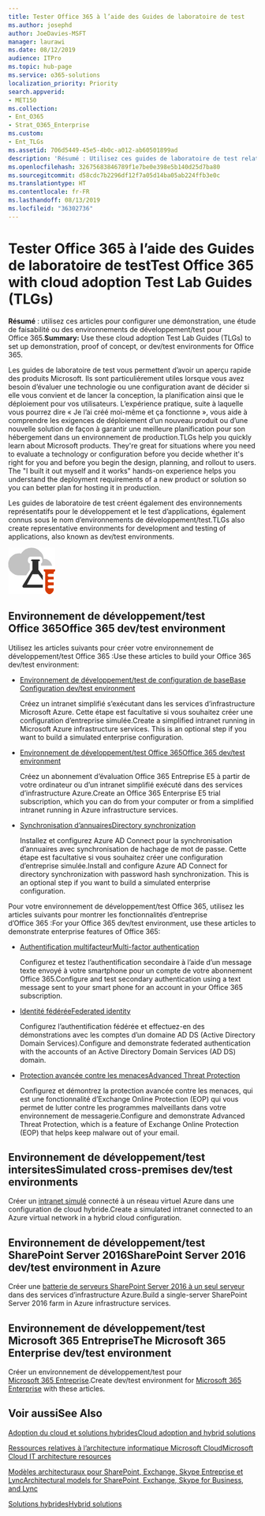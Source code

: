 ```yaml
---
title: Tester Office 365 à l’aide des Guides de laboratoire de test
ms.author: josephd
author: JoeDavies-MSFT
manager: laurawi
ms.date: 08/12/2019
audience: ITPro
ms.topic: hub-page
ms.service: o365-solutions
localization_priority: Priority
search.appverid:
- MET150
ms.collection:
- Ent_O365
- Strat_O365_Enterprise
ms.custom:
- Ent_TLGs
ms.assetid: 706d5449-45e5-4b0c-a012-ab60501899ad
description: 'Résumé : Utilisez ces guides de laboratoire de test relatifs pour configurer une démonstration, une étude de faisabilité ou des environnements de développement/test pour Office 365.'
ms.openlocfilehash: 32675683846789f1e7be0e398e5b140d25d7ba80
ms.sourcegitcommit: d58cdc7b2296df12f7a05d14ba05ab224ffb3e0c
ms.translationtype: HT
ms.contentlocale: fr-FR
ms.lasthandoff: 08/13/2019
ms.locfileid: "36302736"
---
```

# <a name="test-office-365-with-test-lab-guides-tlgs"></a><span data-ttu-id="510d9-103">Tester Office 365 à l’aide des Guides de laboratoire de test</span><span class="sxs-lookup"><span data-stu-id="510d9-103">Test Office 365 with cloud adoption Test Lab Guides (TLGs)</span></span>

 <span data-ttu-id="510d9-104">**Résumé** : utilisez ces articles pour configurer une démonstration, une étude de faisabilité ou des environnements de développement/test pour Office 365.</span><span class="sxs-lookup"><span data-stu-id="510d9-104">**Summary:** Use these cloud adoption Test Lab Guides (TLGs) to set up demonstration, proof of concept, or dev/test environments for Office 365.</span></span>
  
<span data-ttu-id="510d9-p101">Les guides de laboratoire de test vous permettent d’avoir un aperçu rapide des produits Microsoft. Ils sont particulièrement utiles lorsque vous avez besoin d’évaluer une technologie ou une configuration avant de décider si elle vous convient et de lancer la conception, la planification ainsi que le déploiement pour vos utilisateurs. L’expérience pratique, suite à laquelle vous pourrez dire « Je l’ai créé moi-même et ça fonctionne », vous aide à comprendre les exigences de déploiement d’un nouveau produit ou d’une nouvelle solution de façon à garantir une meilleure planification pour son hébergement dans un environnement de production.</span><span class="sxs-lookup"><span data-stu-id="510d9-p101">TLGs help you quickly learn about Microsoft products. They're great for situations where you need to evaluate a technology or configuration before you decide whether it's right for you and before you begin the design, planning, and rollout to users. The "I built it out myself and it works" hands-on experience helps you understand the deployment requirements of a new product or solution so you can better plan for hosting it in production.</span></span>
  
<span data-ttu-id="510d9-108">Les guides de laboratoire de test créent également des environnements représentatifs pour le développement et le test d’applications, également connus sous le nom d’environnements de développement/test.</span><span class="sxs-lookup"><span data-stu-id="510d9-108">TLGs also create representative environments for development and testing of applications, also known as dev/test environments.</span></span>
  
![Guides de laboratoire de test dans Microsoft Cloud](media/24ad0d1b-3274-40fb-972a-b8188b7268d1.png)
  
## <a name="office-365-devtest-environment"></a><span data-ttu-id="510d9-110">Environnement de développement/test Office 365</span><span class="sxs-lookup"><span data-stu-id="510d9-110">Office 365 dev/test environment</span></span>

<span data-ttu-id="510d9-111">Utilisez les articles suivants pour créer votre environnement de développement/test Office 365 :</span><span class="sxs-lookup"><span data-stu-id="510d9-111">Use these articles to build your Office 365 dev/test environment:</span></span>
  
- [<span data-ttu-id="510d9-112">Environnement de développement/test de configuration de base</span><span class="sxs-lookup"><span data-stu-id="510d9-112">Base Configuration dev/test environment</span></span>](base-configuration-dev-test-environment.md)
    
    <span data-ttu-id="510d9-p102">Créez un intranet simplifié s’exécutant dans les services d’infrastructure Microsoft Azure. Cette étape est facultative si vous souhaitez créer une configuration d’entreprise simulée.</span><span class="sxs-lookup"><span data-stu-id="510d9-p102">Create a simplified intranet running in Microsoft Azure infrastructure services. This is an optional step if you want to build a simulated enterprise configuration.</span></span>
    
- [<span data-ttu-id="510d9-115">Environnement de développement/test Office 365</span><span class="sxs-lookup"><span data-stu-id="510d9-115">Office 365 dev/test environment</span></span>](office-365-dev-test-environment.md)
    
    <span data-ttu-id="510d9-116">Créez un abonnement d’évaluation Office 365 Entreprise E5 à partir de votre ordinateur ou d’un intranet simplifié exécuté dans des services d’infrastructure Azure.</span><span class="sxs-lookup"><span data-stu-id="510d9-116">Create an Office 365 Enterprise E5 trial subscription, which you can do from your computer or from a simplified intranet running in Azure infrastructure services.</span></span>
    
- [<span data-ttu-id="510d9-117">Synchronisation d’annuaires</span><span class="sxs-lookup"><span data-stu-id="510d9-117">Directory synchronization</span></span>](dirsync-for-your-office-365-dev-test-environment.md)
    
    <span data-ttu-id="510d9-p103">Installez et configurez Azure AD Connect pour la synchronisation d’annuaires avec synchronisation de hachage de mot de passe. Cette étape est facultative si vous souhaitez créer une configuration d’entreprise simulée.</span><span class="sxs-lookup"><span data-stu-id="510d9-p103">Install and configure Azure AD Connect for directory synchronization with password hash synchronization. This is an optional step if you want to build a simulated enterprise configuration.</span></span>
    
<span data-ttu-id="510d9-120">Pour votre environnement de développement/test Office 365, utilisez les articles suivants pour montrer les fonctionnalités d’entreprise d’Office 365 :</span><span class="sxs-lookup"><span data-stu-id="510d9-120">For your Office 365 dev/test environment, use these articles to demonstrate enterprise features of Office 365:</span></span>
  
- [<span data-ttu-id="510d9-121">Authentification multifacteur</span><span class="sxs-lookup"><span data-stu-id="510d9-121">Multi-factor authentication</span></span>](multi-factor-authentication-for-your-office-365-dev-test-environment.md)
    
    <span data-ttu-id="510d9-122">Configurez et testez l’authentification secondaire à l’aide d’un message texte envoyé à votre smartphone pour un compte de votre abonnement Office 365.</span><span class="sxs-lookup"><span data-stu-id="510d9-122">Configure and test secondary authentication using a text message sent to your smart phone for an account in your Office 365 subscription.</span></span>
    
- [<span data-ttu-id="510d9-123">Identité fédérée</span><span class="sxs-lookup"><span data-stu-id="510d9-123">Federated identity</span></span>](federated-identity-for-your-office-365-dev-test-environment.md)
    
    <span data-ttu-id="510d9-124">Configurez l’authentification fédérée et effectuez-en des démonstrations avec les comptes d’un domaine AD DS (Active Directory Domain Services).</span><span class="sxs-lookup"><span data-stu-id="510d9-124">Configure and demonstrate federated authentication with the accounts of an Active Directory Domain Services (AD DS) domain.</span></span>
    
- [<span data-ttu-id="510d9-125">Protection avancée contre les menaces</span><span class="sxs-lookup"><span data-stu-id="510d9-125">Advanced Threat Protection</span></span>](advanced-threat-protection-for-your-office-365-dev-test-environment.md)
    
    <span data-ttu-id="510d9-126">Configurez et démontrez la protection avancée contre les menaces, qui est une fonctionnalité d’Exchange Online Protection (EOP) qui vous permet de lutter contre les programmes malveillants dans votre environnement de messagerie.</span><span class="sxs-lookup"><span data-stu-id="510d9-126">Configure and demonstrate Advanced Threat Protection, which is a feature of Exchange Online Protection (EOP) that helps keep malware out of your email.</span></span>

## <a name="simulated-cross-premises-devtest-environment"></a><span data-ttu-id="510d9-127">Environnement de développement/test intersites</span><span class="sxs-lookup"><span data-stu-id="510d9-127">Simulated cross-premises dev/test environments</span></span>

<span data-ttu-id="510d9-128">Créer un [intranet simulé](simulated-cross-premises-virtual-network-in-azure.md) connecté à un réseau virtuel Azure dans une configuration de cloud hybride.</span><span class="sxs-lookup"><span data-stu-id="510d9-128">Create a simulated intranet connected to an Azure virtual network in a hybrid cloud configuration.</span></span>
    
## <a name="sharepoint-server-2016-devtest-environment"></a><span data-ttu-id="510d9-129">Environnement de développement/test SharePoint Server 2016</span><span class="sxs-lookup"><span data-stu-id="510d9-129">SharePoint Server 2016 dev/test environment in Azure</span></span>

<span data-ttu-id="510d9-130">Créer une [batterie de serveurs SharePoint Server 2016 à un seul serveur](https://docs.microsoft.com/SharePoint/administration/sharepoint-server-2016-dev-test-environment-in-azure) dans des services d’infrastructure Azure.</span><span class="sxs-lookup"><span data-stu-id="510d9-130">Build a single-server SharePoint Server 2016 farm in Azure infrastructure services.</span></span>

## <a name="microsoft-365-enterprise-devtest-environment"></a><span data-ttu-id="510d9-131">Environnement de développement/test Microsoft 365 Entreprise</span><span class="sxs-lookup"><span data-stu-id="510d9-131">The Microsoft 365 Enterprise dev/test environment</span></span>

<span data-ttu-id="510d9-132">Créer un environnement de développement/test pour [Microsoft 365 Entreprise](https://docs.microsoft.com/microsoft-365/enterprise/m365-enterprise-test-lab-guides).</span><span class="sxs-lookup"><span data-stu-id="510d9-132">Create dev/test environment for [Microsoft 365 Enterprise](https://docs.microsoft.com/microsoft-365/enterprise/m365-enterprise-test-lab-guides) with these articles.</span></span>  
    
## <a name="see-also"></a><span data-ttu-id="510d9-133">Voir aussi</span><span class="sxs-lookup"><span data-stu-id="510d9-133">See Also</span></span>

[<span data-ttu-id="510d9-134">Adoption du cloud et solutions hybrides</span><span class="sxs-lookup"><span data-stu-id="510d9-134">Cloud adoption and hybrid solutions</span></span>](cloud-adoption-and-hybrid-solutions.md)
  
[<span data-ttu-id="510d9-135">Ressources relatives à l’architecture informatique Microsoft Cloud</span><span class="sxs-lookup"><span data-stu-id="510d9-135">Microsoft Cloud IT architecture resources</span></span>](microsoft-cloud-it-architecture-resources.md)
  
[<span data-ttu-id="510d9-136">Modèles architecturaux pour SharePoint, Exchange, Skype Entreprise et Lync</span><span class="sxs-lookup"><span data-stu-id="510d9-136">Architectural models for SharePoint, Exchange, Skype for Business, and Lync</span></span>](architectural-models-for-sharepoint-exchange-skype-for-business-and-lync.md)
  
[<span data-ttu-id="510d9-137">Solutions hybrides</span><span class="sxs-lookup"><span data-stu-id="510d9-137">Hybrid solutions</span></span>](hybrid-solutions.md)
